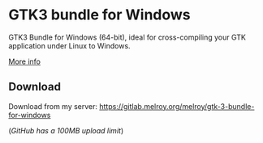 # GTK3 bundle for Windows

GTK3 Bundle for Windows (64-bit), ideal for cross-compiling your GTK application under Linux to Windows.

[More info](https://gitlab.melroy.org/melroy/gtk-3-bundle-for-windows)

## Download

Download from my server: https://gitlab.melroy.org/melroy/gtk-3-bundle-for-windows

(*GitHub has a 100MB upload limit*)
